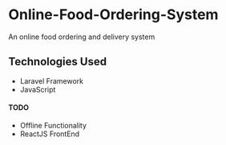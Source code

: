 # Online-Food-Ordering-System
An online food ordering and delivery system

## Technologies Used
* Laravel Framework
* JavaScript

#### TODO
* Offline Functionality
* ReactJS FrontEnd


